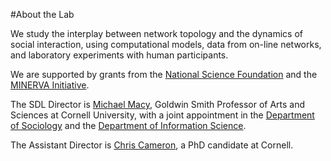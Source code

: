 #About the Lab

We study the interplay between network topology and the dynamics of social interaction, using computational models, data from on-line networks, and laboratory experiments with human participants.

We are supported by grants from the [National Science Foundation]() and the [MINERVA Initiative]().

The SDL Director is [Michael Macy](), Goldwin Smith Professor of Arts and Sciences at Cornell University, with a joint appointment in the [Department of Sociology]() and the [Department of Information Science]().

The Assistant Director is [Chris Cameron](), a PhD candidate at Cornell.